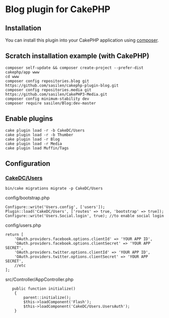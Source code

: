 # Blog plugin for CakePHP

## Installation

You can install this plugin into your CakePHP application using [composer](http://getcomposer.org).

## Scratch installation example (with CakePHP)
```
composer self-update && composer create-project --prefer-dist cakephp/app www
cd www 
composer config repositories.blog git https://github.com/sasilen/cakephp-plugin-blog.git
composer config repositories.media git https://github.com/sasilen/CakePHP3-Media.git
composer config minimum-stability dev
composer require sasilen/Blog:dev-master
```
##  Enable plugins
```
cake plugin load -r -b CakeDC/Users
cake plugin load -r -b Thumber
cake plugin load -r Blog
cake plugin load -r Media
cake plugin load Muffin/Tags
```
## Configuration

### [CakeDC/Users](https://github.com/CakeDC/users/blob/master/Docs/Home.md)
```
bin/cake migrations migrate -p CakeDC/Users
```
config/bootstrap.php
```
Configure::write('Users.config', ['users']);
Plugin::load('CakeDC/Users', ['routes' => true, 'bootstrap' => true]);
Configure::write('Users.Social.login', true); //to enable social login
```
config/users.php
```
return [
    'OAuth.providers.facebook.options.clientId' => 'YOUR APP ID',
    'OAuth.providers.facebook.options.clientSecret' => 'YOUR APP SECRET',
    'OAuth.providers.twitter.options.clientId' => 'YOUR APP ID',
    'OAuth.providers.twitter.options.clientSecret' => 'YOUR APP SECRET',
    //etc
];
```
src/Controller/AppController.php
```
   public function initialize()
    {
        parent::initialize();
        $this->loadComponent('Flash');
        $this->loadComponent('CakeDC/Users.UsersAuth');
    }
```
